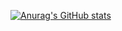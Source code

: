 [![Anurag's GitHub stats](https://github-readme-stats.vercel.app/api?username=Tristan-Brulotte)](https://github.com/anuraghazra/github-readme-stats)
